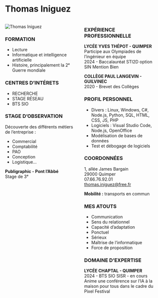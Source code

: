 # Thomas Iniguez

<div style="display: flex;">

<div style="flex: 1; padding-right: 10px;">
  
![Thomas Iniguez](image_url)

### FORMATION
- Lecture
- Informatique et intelligence artificielle
- Histoire, principalement la 2ᵉ Guerre mondiale

### CENTRES D’INTÉRETS
- RECHERCHE
- STAGE RÉSEAU
- BTS SIO

### STAGE D’OBSERVATION
Découverte des différents métiers de l’entreprise :
- Commercial
- Comptabilité
- PAO
- Conception
- Logistique...

**Publigraphic - Pont l’Abbé**  
Stage de 3ᵉ

</div>

<div style="flex: 1; padding-left: 10px;">

### EXPÉRIENCE PROFESSIONNELLE
**LYCÉE YVES THÉPOT - QUIMPER**  
Participe aux Olympiades de l’ingénieur en équipe  
2024 - Baccalauréat STI2D option SIN Mention Bien

**COLLÈGE PAUL LANGEVIN - GUILVINEC**  
2020 - Brevet des Collèges

### PROFIL PERSONNEL
- Divers : Linux, Windows, C#, Node.js, Python, SQL, HTML, CSS, JS, PHP
- Logiciels : Visual Studio Code, Node.js, OpenOffice
- Modélisation de bases de données
- Test et débogage de logiciels

### COORDONNÉES
1, allée James Bargain  
29000 Quimper  
07.66.76.92.01  
thomas.iniguez@free.fr  

**Mobilité :** transports en commun

### MES ATOUTS
- Communication
- Sens du relationnel
- Capacité d’adaptation
- Ponctuel
- Sérieux
- Maîtrise de l’informatique
- Force de proposition

### DOMAINE D’EXPERTISE
**LYCÉE CHAPTAL - QUIMPER**  
2024 - BTS SIO SISR - en cours  
Anime une conférence sur l’IA à la maison pour tous dans le cadre du Pixel Festival

</div>

</div>
